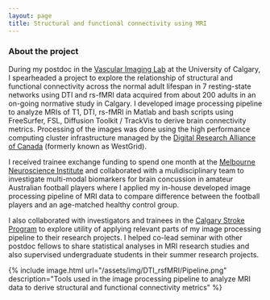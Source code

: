```yaml
---
layout: page
title: Structural and functional connectivity using MRI
---
```


### About the project
During my postdoc in the [Vascular Imaging Lab](https://cumming.ucalgary.ca/labs/vascular-imaging/vascular-imaging) at the University of Calgary, I spearheaded a project to explore the relationship of structural and functional connectivity across the normal adult lifespan in 7 resting-state networks using DTI and rs-fMRI data acquired from about 200 adults in an on-going normative study in Calgary. I developed image processing pipeline to analyze MRIs of T1, DTI, rs-fMRI in Matlab and bash scripts using FreeSurfer, FSL, Diffusion Toolkit / TrackVis to derive brain connectivity metrics. Processing of the images was done using the high performance computing cluster infrastructure managed by the [Digital Research Alliance of Canada](https://alliancecan.ca/en) (formerly known as WestGrid).

I received trainee exchange funding to spend one month at the [Melbourne Neuroscience Institute](https://research.unimelb.edu.au/strengths/initiatives/interdisciplinary/institutes/former-melbourne-interdisciplinary-research-institutes/melbourne-neuroscience-institute) and collaborated with a mulidisciplinary team to investigate multi-modal biomarkers for brain concussion in amateur Australian football players where I applied my in-house developed image processing pipeline of MRI data to compare difference between the football players and an age-matched healthy control group.

I also collaborated with investigators and trainees in the [Calgary Stroke Program](https://cumming.ucalgary.ca/departments/dcns/programs/the-calgary-stroke-program) to explore utility of applying relevant parts of my image processing pipeline to their research projects. I helped co-lead seminar with other postdoc fellows to share statistical analyses in MRI research studies and also supervised undergraduate students in their summer research projects.

{% include image.html url="/assets/img/DTI_rsfMRI/Pipeline.png" description="Tools used in the image processing pipeline to analyze MRI data to derive structural and functional connectivity metrics" %}
